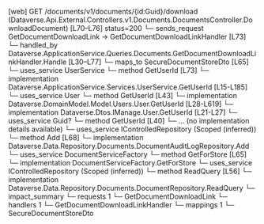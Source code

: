 [web] GET /documents/v1/documents/{id:Guid}/download  (Dataverse.Api.External.Controllers.v1.Documents.DocumentsController.DownloadDocument)  [L70–L76] status=200
  └─ sends_request GetDocumentDownloadLink -> GetDocumentDownloadLinkHandler [L73]
    └─ handled_by Dataverse.ApplicationService.Queries.Documents.GetDocumentDownloadLinkHandler.Handle [L30–L77]
      └─ maps_to SecureDocumentStoreDto [L65]
      └─ uses_service UserService
        └─ method GetUserId [L73]
          └─ implementation Dataverse.ApplicationService.Services.UserService.GetUserId [L15-L185]
            └─ uses_service User
              └─ method GetUserId [L43]
                └─ implementation Dataverse.DomainModel.Model.Users.User.GetUserId [L28-L619]
                └─ implementation Dataverse.Dtos.IManage.User.GetUserId [L21-L27]
            └─ uses_service Guid?
              └─ method GetUserId [L40]
                └─ ... (no implementation details available)
      └─ uses_service IControlledRepository<DocumentAuditLog> (Scoped (inferred))
        └─ method Add [L68]
          └─ implementation Dataverse.Data.Repository.Documents.DocumentAuditLogRepository.Add
      └─ uses_service DocumentServiceFactory
        └─ method GetForStore [L65]
          └─ implementation DocumentServiceFactory.GetForStore
      └─ uses_service IControlledRepository<Document> (Scoped (inferred))
        └─ method ReadQuery [L56]
          └─ implementation Dataverse.Data.Repository.Documents.DocumentRepository.ReadQuery
  └─ impact_summary
    └─ requests 1
      └─ GetDocumentDownloadLink
    └─ handlers 1
      └─ GetDocumentDownloadLinkHandler
    └─ mappings 1
      └─ SecureDocumentStoreDto


